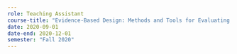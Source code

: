 ```yaml
---
role: Teaching Assistant
course-title: "Evidence-Based Design: Methods and Tools for Evaluating Architectural Designs"
date: 2020-09-01
date-end: 2020-12-01
semester: "Fall 2020"
---
```

